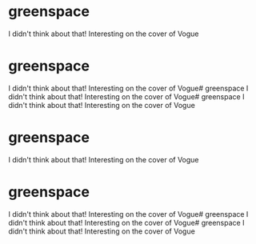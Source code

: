 # greenspace
I didn't think about that! Interesting on the cover of Vogue
# greenspace
I didn't think about that! Interesting on the cover of Vogue# greenspace
I didn't think about that! Interesting on the cover of Vogue# greenspace 
I didn't think about that! Interesting on the cover of Vogue 
# greenspace 
I didn't think about that! Interesting on the cover of Vogue
# greenspace  
I didn't think about that! Interesting on the cover of Vogue# greenspace 
I didn't think about that! Interesting on the cover of Vogue# greenspace
I didn't think about that! Interesting on the cover of Vogue
 
